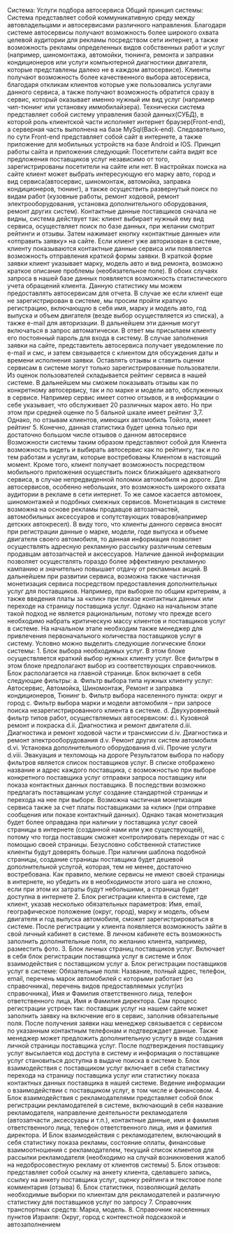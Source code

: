 Система: Услуги подбора автосервиса Общий принцип системы: Система представляет собой коммуникативную среду между автовладельцами
и автосервисами различного направления. Благодаря системе автосервисы получают возможность более широкого охвата целевой аудитории для
рекламы посредством сети интернет, а также возможность рекламы определенных видов собственных работ и услуг (например, шиномонтажа, 
автомойки, тюнинга, ремонта и заправки кондиционеров или услуги компьютерной диагностики двигателя, которые представлены далеко не в 
каждом автосервисе). Клиенты получают возможность более качественного выбора автосервиса, благодаря откликам клиентов которые уже 
пользовались услугами данного сервиса, а также получают возможность обратится сразу в сервис, который оказывает именно нужный им вид 
услуг (например чип-тюнинг или установку иммобилайзера). Технически система представляет собой систему управления базой данных(СУБД), в 
которой роль клиентской части исполняет интернет браузер(Front-end), а серверная часть выполнена на базе MySql(Back-end). Следовательно, 
по сути Front-end представляет собой сайт в интернете, а также приложение для мобильных устройств на базе Android и IOS. 
Принцип работы сайта и приложения следующий: Посетители сайта видят все предложения поставщиков услуг независимо от того, 
зарегистрированы посетители на сайте или нет. В настройках поиска на сайте клиент может выбрать интересующую его марку авто, город и вид
сервиса(автосервис, шиномонтаж, автомойка, заправка кондиционеров, тюнинг), а также осуществить развернутый поиск по видам работ 
(кузовные работы, ремонт ходовой, ремонт электрооборудования, установка дополнительного оборудования, ремонт других систем). 
Контактные данные поставщиков сначала не видны, система действует так: клиент выбирает нужный ему вид сервиса, осуществляет поиск по базе
данных, при желании смотрит рейтинги и отзывы. Затем нажимает кнопку «контактные данные» или «отправить заявку» на сайте. Если клиент уже
авторизован в системе, клиенту показываются контактные данные сервиса или появляется возможность отправления краткой формы заявки. В 
краткой форме заявки клиент указывает марку, модель авто и вид ремонта, возможно краткое описание проблемы (необязательное поле). В обоих
случаях запроса в нашей базе данных появляется возможность статистического учета обращений клиента. Данную статистику мы можем 
предоставлять автосервисам для отчета. В случае же если клиент еще не зарегистрирован в системе, мы просим пройти краткую регистрацию, 
включающую в себя имя, марку и модель авто, год выпуска и объем двигателя (везде выбор осуществляется из списка), а также e-mail для 
авторизации. В дальнейшем эти данные могут включаться в запрос автоматически. В ответ мы присылаем клиенту его постоянный пароль для 
входа в систему. В случае заполнения заявки на сайте, представитель автосервиса получает уведомление по e-mail и смс, и затем связывается
с клиентом для обсуждения даты и времени исполнения заявки. Оставлять отзывы и ставить оценки сервисам в системе могут только 
зарегистрированные пользователи. Из оценок пользователей складывается рейтинг сервиса в нашей системе. В дальнейшем мы сможем показывать
отзывы как по конкретному автосервису, так и по марке и модели авто, обслуженных в сервисе. Например сервис имеет сотню отзывов, и в 
информации о себе указывает, что обслуживает 20 различных марок авто. Но при этом при средней оценке по 5 бальной шкале имеет рейтинг 
3,7. Однако, по отзывам клиентов, имеющих автомобиль Тойота, имеет рейтинг 5. Конечно, данная статистика будет ценна только при 
достаточно большом числе отзывов о данном автосервисе Возможности системы таким образом представляют собой для Клиента возможность 
видеть и выбирать автосервис как по рейтингу, так и по тем работам и услугам, которые востребованы Клиентом в настоящий момент. Кроме 
того, клиент получает возможность посредством мобильного приложения осуществить поиск ближайшего адекватного сервиса, в случае 
непредвиденной поломки автомобиля на дороге. Для автосервисов, особенно небольших, это возможность широкого охвата аудитории в рекламе
в сети интернет. То же самое касается автомоек, шиномонтажей и подобных смежных сервисов. Монетизация в системе возможна на основе 
рекламы продавцов автозапчастей, автомобильных аксессуаров и сопутствующих товаров(например детских автокресел). В виду того, что 
клиенты данного сервиса вносят при регистрации данные о марке, модели, годе выпуска и объеме двигателя своего автомобиля, то данная 
информация позволяет осуществлять адресную рекламную рассылку различным сетевым продавцам автозапчастей и аксессуаров. Наличие данной 
информации позволяет осуществлять гораздо более эффективную рекламную кампанию и значительно повышает отдачу от рекламных акций. В 
дальнейшем при развитии сервиса, возможна также частичная монетизация сервиса посредством предоставления дополнительных услуг для 
поставщиков. Например, при выборке по общим критериям, а также введения платы за «клик» при показе контактных данных или переходе на 
страницу поставщика услуг. Однако на начальном этапе такой подход не является рациональным, потому что прежде всего необходимо набрать 
критическую массу клиентов и поставщиков услуг в системе. На начальном этапе необходим также менеджер для привлечения первоначального 
количества поставщиков услуг в систему.
Условно можно выделить следующие логические блоки системы: 1. Блок выбора необходимых услуг. В этом блоке осуществляется краткий 
выбор нужных клиенту услуг. Все фильтры в этом блоке предполагают выбор из соответствующих справочников. Блок располагается на главной
странице. Блок включает в себя следующие фильтры: a. Фильтр выбора типа нужных клиенту услуг: Автосервис, Автомойка, Шиномонтаж, 
Ремонт и заправка кондиционеров, Тюнинг b. Фильтр выбора населенного пункта: округ и город c. Фильтр выбора марки и модели автомобиля –
при запросе поиска незарегистрированного клиента в системе. d. Двухуровневый фильтр типов работ, осуществляемых автосервисом: d.i. 
Кузовной ремонт и покраска d.ii. Диагностика и ремонт двигателя d.iii. Диагностика и ремонт ходовой части и трансмиссии d.iv. 
Диагностика и ремонт электрооборудования d.v. Ремонт других систем автомобиля d.vi. Установка дополнительного оборудования d.vii. 
Прочие услуги d.viii. Эвакуация и техпомощь на дороге Результатом выбора по набору фильтров является список поставщиков услуг. В списке
отображено название и адрес каждого поставщика, с возможностью при выборе конкретного поставщика услуг отправки запроса поставщику или 
показа контактных данных поставщика. В последствии возможно предлагать поставщикам услуг создание стандартной страницы и перехода на нее
при выборе. Возможна частичная монетизация сервиса также за счет платы поставщиками за «клик» (при отправке сообщения или показе 
контактный данных). Однако такая монетизация будет более оправдана при наличии у поставщика услуг своей страницы в интернете 
(созданной нами или уже существующей), потому что тогда поставщик сможет контролировать переходы от нас с помощью своей страницы. 
Безусловно собственной статистике клиенты будут доверять больше. При наличии шаблона подобной страницы, создание страницы поставщика 
будет дешевой дополнительной услугой, которая, тем не менее, достаточно востребована. Как правило, мелкие сервисы не имеют своей 
страницы в интернете, но убедить их в необходимости этого шага не сложно, если при этом их затраты будут небольшими, а страница будет 
доступна в интернете 2. Блок регистрации клиента в системе, где клиент, указав несколько обязательных параметров: Имя, email, 
географическое положение (округ, город), марку и модель, объем двигателя и год выпуска автомобиля, сможет зарегистрироваться в системе.
После регистрации у клиента появляется возможность зайти в свой личный кабинет в системе. В личном кабинете есть возможность заполнить 
дополнительные поля, по желанию клиента, например, разместить фото. 3. Блок личных страниц поставщиков услуг. Включает в себя блок 
регистрации поставщика услуг в системе и блок взаимодействия с поставщиком услуг a. Блок регистрации поставщиков услуг в системе: 
Обязательные поля: Название, полный адрес, телефон, email, перечень марок автомобилей с которыми работает (из справочника), перечень 
видов предоставляемых услуг(из справочника), Имя и Фамилия ответственного лица, телефон ответственного лица, Имя и Фамилия директора. 
Сам процесс регистрации устроен так: поставщик услуг на нашем сайте может заполнить заявку на включение его в сервис, заполнив 
обязательные поля. После получения заявки наш менеджер связывается с сервисом по указанным контактным телефонам и подтверждает данные. 
Также менеджер может предложить дополнительную услугу в виде создания личной страницы поставщика услуг. После подтверждения поставщику 
услуг высылается код доступа в систему и информация о поставщике услуг становиться доступна в выдаче поиска в системе b. Блок 
взаимодействия с поставщиком услуг включает в себя статистику перехода на страницу поставщика услуг или статистику показа контактных 
данных поставщика в нашей системе. Ведение информации о взаимодействии с поставщиком услуг, в том числе и финансовом. 4. Блок 
взаимодействия с рекламодателями представляет собой блок регистрации рекламодателей в системе, включающий в себя название рекламодателя,
направление деятельности рекламодателя (автозапчасти ,аксессуары и т.п.), контактные данные, имя и фамилия ответственного лица, телефон
ответственного лица, имя и фамилия директора. И Блок взаимодействия с рекламодателем, включающий в себя статистику показа рекламы, 
состояние оплаты, финансовые взаимоотношения с рекламодателем, текущий список клиентов для рассылки рекламодателя (необходимо на случай
возникновения жалоб на недобросовестную рекламу от клиентов системы) 5. Блок отзывов: представляет собой ссылку на анкету клиента, 
сделавшего запись, ссылку на анкету поставщика услуг, оценку рейтинга и текстовое поле комментария (отзыва) 6. Блок статистики, 
позволяющий делать необходимые выборки по клиентам для рекламодателей и различную статистику для поставщиков услуг по запросу 7. 
Справочник транспортных средств: Марка, модель. 8. Справочник населенных пунктов Израиля: Округ, город с контекстной подсказкой и 
автозаполнением 
